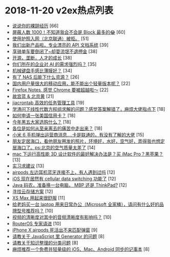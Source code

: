 # 2018-11-20 v2ex热点列表

+ [说说你的裸辞经历](https://www.v2ex.com/t/509490#reply66) [66]
+ [屏蔽人数 1000！不知道我会不会是 Block 最多的😂](https://www.v2ex.com/t/509472#reply60) [60]
+ [使用护照入网（北京联通）被拒。](https://www.v2ex.com/t/509560#reply51) [51]
+ [我们出新产品啦，专业漂亮的 API 文档系统](https://www.v2ex.com/t/509512#reply39) [39]
+ [享骑单车要倒闭了~却耍流氓不退押金](https://www.v2ex.com/t/509496#reply38) [38]
+ [开源，垄断，人才的成长](https://www.v2ex.com/t/509556#reply38) [38]
+ [你们所在的企业对 AI 的需求强烈吗？](https://www.v2ex.com/t/509478#reply35) [35]
+ [机械键盘手感比薄膜好？](https://www.v2ex.com/t/509499#reply34) [34]
+ [有了 NAS 后能下什么资源？](https://www.v2ex.com/t/509494#reply26) [26]
+ [国内用户量很大的移动应用，能不能出个轻量版本呢？](https://www.v2ex.com/t/509473#reply22) [22]
+ [Firefox Notes, 感觉 Chrome 要被超越啦〜](https://www.v2ex.com/t/509479#reply22) [22]
+ [故宫蓝 & 北京黄](https://www.v2ex.com/t/509475#reply21) [21]
+ [jiacrontab 高效的任务管理工具](https://www.v2ex.com/t/509485#reply19) [19]
+ [学渣问下线性代数方程组求解的问题？感觉答案解错了，麻烦大佬指点下](https://www.v2ex.com/t/509482#reply18) [18]
+ [如何申请一张美国信用卡？](https://www.v2ex.com/t/509484#reply18) [18]
+ [今年黑五大家选购什么？](https://www.v2ex.com/t/509516#reply18) [18]
+ [各位是如何从至亲离去的痛苦中走出来？](https://www.v2ex.com/t/509525#reply18) [18]
+ [小米 6 手机弹出运营商消息....卡是联通的，有没有了解的大佬](https://www.v2ex.com/t/509500#reply15) [15]
+ [朋友定居海口，看他朋友圈发的照片，环境好，水好，空气好，弄得我也想定居海口了。ps:北京的空气质量太差了](https://www.v2ex.com/t/509537#reply14) [14]
+ [mac 下运行高性能 3D 设计软件的最好解决办法是？买 iMac Pro？黑苹果？](https://www.v2ex.com/t/509491#reply13) [13]
+ [实习求建议](https://www.v2ex.com/t/509544#reply13) [13]
+ [airpods 左边耳机蓝牙连接不上，有人遇到过吗](https://www.v2ex.com/t/509467#reply12) [12]
+ [iOS 现在居然有 cellular data switching 功能了](https://www.v2ex.com/t/509468#reply12) [12]
+ [Java 码农，准备换一台电脑， MBP 还是 ThinkPad?](https://www.v2ex.com/t/509488#reply12) [12]
+ [寻找云存储方案](https://www.v2ex.com/t/509522#reply12) [12]
+ [XS Max 用起来很舒服](https://www.v2ex.com/t/509549#reply11) [11]
+ [给老妈买一台 laptop 用来日常办公（Microsoft 全家桶），请问有什么好的品牌型号推荐吗？](https://www.v2ex.com/t/509483#reply10) [10]
+ [视频的清晰度对其中的音频清晰度有影响吗？](https://www.v2ex.com/t/509498#reply10) [10]
+ [RouterOS 专家请进](https://www.v2ex.com/t/509503#reply10) [10]
+ [iPhone X airpods 死活出不来匹配弹窗](https://www.v2ex.com/t/509510#reply9) [9]
+ [请教关于 JavaScript 里 Generator 的问题](https://www.v2ex.com/t/509476#reply8) [8]
+ [请教关于知识整理的分类问题](https://www.v2ex.com/t/509504#reply8) [8]
+ [麻烦推荐一个免费并轻量级的 iOS、Mac、Android 同步的记事本](https://www.v2ex.com/t/509545#reply8) [8]
